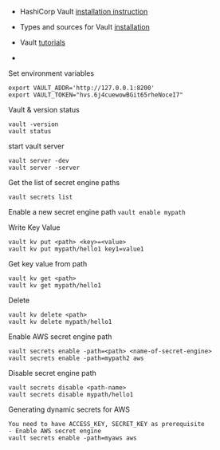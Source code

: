 
- HashiCorp Vault [installation instruction](https://developer.hashicorp.com/vault/tutorials/getting-started/getting-started-install)
- Types and sources for Vault [installation](https://developer.hashicorp.com/vault/docs/install)
- Vault [tutorials](https://developer.hashicorp.com/vault/tutorials)

- 
Set environment variables
```
export VAULT_ADDR='http://127.0.0.1:8200'
export VAULT_TOKEN="hvs.6j4cuewowBGit65rheNoceI7"
```
Vault & version status

```
vault -version
vault status
```

start vault server
```
vault server -dev
vault server -server
```


Get the list of secret engine paths
```
vault secrets list
```
Enable a new secret engine path
``
vault enable mypath
``

Write Key Value
```
vault kv put <path> <key>=<value>
vault kv put mypath/hello1 key1=value1
```

Get key value from path
```
vault kv get <path>
vault kv get mypath/hello1
```

Delete
```
vault kv delete <path>
vault kv delete mypath/hello1
```


Enable AWS secret engine path
```
vault secrets enable -path=<path> <name-of-secret-engine>
vault secrets enable -path=mypath2 aws
```

Disable secret engine path
```
vault secrets disable <path-name>
vault secrets disable mypath/hello1
```


Generating dynamic secrets for AWS
```
You need to have ACCESS_KEY, SECRET_KEY as prerequisite
- Enable AWS secret engine
vault secrets enable -path=myaws aws
```


